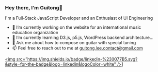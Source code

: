 ### Hey there, I'm Guitong🌿


I'm a Full-Stack JavaScript Developer and an Enthusiast of UI Engineering

- 🦙 I’m currently working on the website for an international music education organization
- 🌱 I’m currently learning D3.js, p5.js, WordPress backend architecture...
- 💬 Ask me about how to compose on guitar with special tuning
- 📫 Feel free to reach out to me at guitong.lee.contact@gmail.com


[<img src=”https://img.shields.io/badge/linkedin-%230077B5.svg?&style=for-the-badge&logo=linkedin&logoColor=white" />](https://www.linkedin.com/in/guitong-li-05b3bb87/)]
